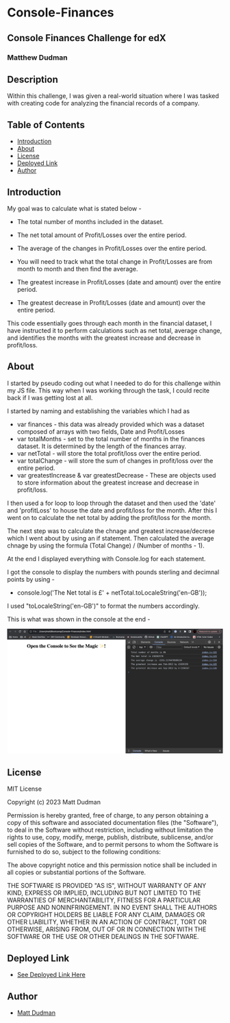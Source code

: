 # Console-Finances
## Console Finances Challenge for edX
### Matthew Dudman

## Description

Within this challenge, I was given a  real-world situation where I was tasked with creating code for analyzing the financial records of a company. 

## Table of Contents

- [Introduction](#introduction)
- [About](#about)
- [License](#license)
- [Deployed Link](#deployed-link)
- [Author](#author)


## Introduction

My goal was to calculate what is stated below - 

* The total number of months included in the dataset.

* The net total amount of Profit/Losses over the entire period.

* The average of the changes in Profit/Losses over the entire period.

* You will need to track what the total change in Profit/Losses are from month to month and then find the average.

* The greatest increase in Profit/Losses (date and amount) over the entire period.

* The greatest decrease in Profit/Losses (date and amount) over the entire period.

This code essentially goes through each month in the financial dataset, I have instructed it to perform calculations such as net total, average change, and identifies the months with the greatest increase and decrease in profit/loss. 


## About

I started by pseudo coding out what I needed to do for this challenge within my JS file. This way when I was working through the task, I could recite back if I was getting lost at all. 

I started by naming and establishing the variables which I had as 

* var finances - this data was already provided which was a dataset composed of arrays with two fields, Date and Profit/Losses
* var totalMonths -  set to the total number of months in the finances dataset. It is determined by the length of the finances array.
* var netTotal - will store the total profit/loss over the entire period.
* var totalChange - will store the sum of changes in profit/loss over the entire period.
* var greatestIncrease & var greatestDecrease - These are objects used to store information about the greatest increase and decrease in profit/loss. 

I then used a for loop to loop through the dataset and then used the 'date' and 'profitLoss' to house the date and profit/loss for the month. After this I went on to calculate the net total by adding the profit/loss for the month. 

The next step was to calculate the chnage and greatest increase/decrese which I went about by using an if statement. Then calculated the average chnage by using the formula (Total Change) / (Number of months - 1).

At the end I displayed everything with Console.log for each statement. 

I got the console to display the numbers with pounds sterling and decimnal points by using - 
* console.log('The Net total is £' + netTotal.toLocaleString('en-GB'));

I used "toLocaleString('en-GB')" to format the numbers accordingly. 

This is what was shown in the console at the end - 

![Alt text](<Assets/Screenshot 2023-12-12 at 18.29.27.png>)


## License

MIT License

Copyright (c) 2023 Matt Dudman

Permission is hereby granted, free of charge, to any person obtaining a copy
of this software and associated documentation files (the "Software"), to deal
in the Software without restriction, including without limitation the rights
to use, copy, modify, merge, publish, distribute, sublicense, and/or sell
copies of the Software, and to permit persons to whom the Software is
furnished to do so, subject to the following conditions:

The above copyright notice and this permission notice shall be included in all
copies or substantial portions of the Software.

THE SOFTWARE IS PROVIDED "AS IS", WITHOUT WARRANTY OF ANY KIND, EXPRESS OR
IMPLIED, INCLUDING BUT NOT LIMITED TO THE WARRANTIES OF MERCHANTABILITY,
FITNESS FOR A PARTICULAR PURPOSE AND NONINFRINGEMENT. IN NO EVENT SHALL THE
AUTHORS OR COPYRIGHT HOLDERS BE LIABLE FOR ANY CLAIM, DAMAGES OR OTHER
LIABILITY, WHETHER IN AN ACTION OF CONTRACT, TORT OR OTHERWISE, ARISING FROM,
OUT OF OR IN CONNECTION WITH THE SOFTWARE OR THE USE OR OTHER DEALINGS IN THE
SOFTWARE.


## Deployed Link
 * [See Deployed Link Here](https://github.com/atypicalbitter)

## Author
 * [Matt Dudman](https://github.com/atypicalbitter)